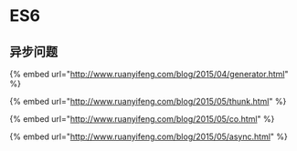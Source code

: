 # ES6

## 异步问题

{% embed url="http://www.ruanyifeng.com/blog/2015/04/generator.html" %}

{% embed url="http://www.ruanyifeng.com/blog/2015/05/thunk.html" %}

{% embed url="http://www.ruanyifeng.com/blog/2015/05/co.html" %}

{% embed url="http://www.ruanyifeng.com/blog/2015/05/async.html" %}



